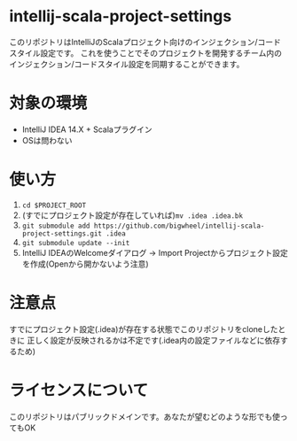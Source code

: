 # intellij-scala-project-settings
このリポジトリはIntelliJのScalaプロジェクト向けのインジェクション/コードスタイル設定です。
これを使うことでそのプロジェクトを開発するチーム内のインジェクション/コードスタイル設定を同期することができます。

# 対象の環境

* IntelliJ IDEA 14.X + Scalaプラグイン
* OSは問わない

# 使い方
1. ```cd $PROJECT_ROOT```
2. (すでにプロジェクト設定が存在していれば)```mv .idea .idea.bk```
3. ```git submodule add https://github.com/bigwheel/intellij-scala-project-settings.git .idea```
4. ```git submodule update --init```
5. IntelliJ IDEAのWelcomeダイアログ → Import Projectからプロジェクト設定を作成(Openから開かないよう注意)

# 注意点
すでにプロジェクト設定(.idea)が存在する状態でこのリポジトリをcloneしたときに
正しく設定が反映されるかは不定です(.idea内の設定ファイルなどに依存するため)

# ライセンスについて
このリポジトリはパブリックドメインです。あなたが望むどのような形でも使ってもOK
